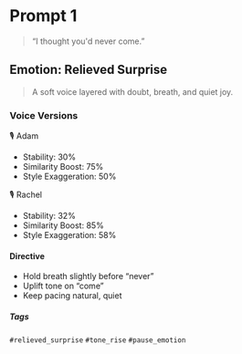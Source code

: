 # Prompt 1
> “I thought you'd never come.”

## Emotion: Relieved Surprise
> A soft voice layered with doubt, breath, and quiet joy.

### Voice Versions
🎙️ Adam
- Stability: 30%
- Similarity Boost: 75%
- Style Exaggeration: 50%

🎙️ Rachel
- Stability: 32%
- Similarity Boost: 85%
- Style Exaggeration: 58%

#### Directive
- Hold breath slightly before “never”
- Uplift tone on “come”
- Keep pacing natural, quiet

##### Tags
`#relieved_surprise` `#tone_rise` `#pause_emotion`

